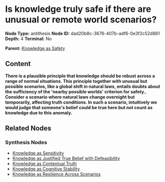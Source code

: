 # Is knowledge truly safe if there are unusual or remote world scenarios?

**Node Type:** antithesis
**Node ID:** dad20b8c-3676-407b-adf6-0e3f2c52d861
**Depth:** 4
**Terminal:** No

**Parent:** [Knowledge as Safety](knowledge-as-safety-synthesis-951b308a-d743-471e-b239-8d05feac0df2.md)

## Content

**There is a plausible principle that knowledge should be robust across a range of normal situations. This principle together with unusual but possible scenarios, like a global shift in natural laws, entails doubts about the sufficiency of the 'nearby possible worlds' criterion for safety.**, **Consider a scenario where natural laws change overnight but temporarily, affecting truth conditions. In such a scenario, intuitively we would judge that someone's belief could be true here but not count as knowledge due to this anomaly.**

## Related Nodes

### Synthesis Nodes

- [Knowledge as Sensitivity](knowledge-as-sensitivity-synthesis-43d073c5-99c3-450c-8833-0f54a68684fa.md)
- [Knowledge as Justified True Belief with Defeasibility](knowledge-as-justified-true-belief-with-defeasibility-synthesis-9892ae48-5098-4113-b3dd-827898779fab.md)
- [Knowledge as Contextual Truth](knowledge-as-contextual-truth-synthesis-7d8df097-9064-4166-9533-0598cf1cf7b1.md)
- [Knowledge as Cognitive Stability](knowledge-as-cognitive-stability-synthesis-aafbee29-adf9-4f59-bb61-19d20a86605c.md)
- [Knowledge as Resilience Across Scenarios](knowledge-as-resilience-across-scenarios-synthesis-24368ed9-61fa-4d6d-b2a9-a8993e56e03b.md)
